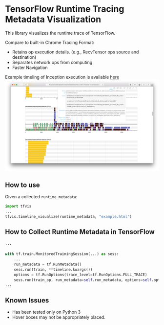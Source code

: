 # TensorFlow Runtime Tracing Metadata Visualization
This library visualizes the runtime trace of TensorFlow. 

Compare to built-in Chrome Tracing Format:
* Retains op execution details. (e.g., RecvTensor ops source and destination)
* Separates network ops from computing
* Faster Navigation

Example timeling of Inception execution is available [here](http://htmlpreview.github.io/?https://github.com/xldrx/tensorflow-runtime-metadata-visualization/blob/master/example-inception-train-4w-1ps.html)
![Alt text](example-inception-train-4w-1ps.png?raw=true "Inception Timeline")

## How to use
Given a collected `runtime_metadata`:
```python
import tfvis
...
tfvis.timeline_visualize(runtime_metadata, "example.html")
```

## How to Collect Runtime Metadata in TensorFlow
```python
...

with tf.train.MonitoredTrainingSession(...) as sess:
	...
	run_metadata = tf.RunMetadata()
	sess.run(train, **timeline.kwargs())
	options = tf.RunOptions(trace_level=tf.RunOptions.FULL_TRACE)
	sess.run(train_op, run_metadata=self.run_metadata, options=self.options)
...

```

## Known Issues
* Has been tested only on Python 3
* Hover boxes may not be appropriately placed.
